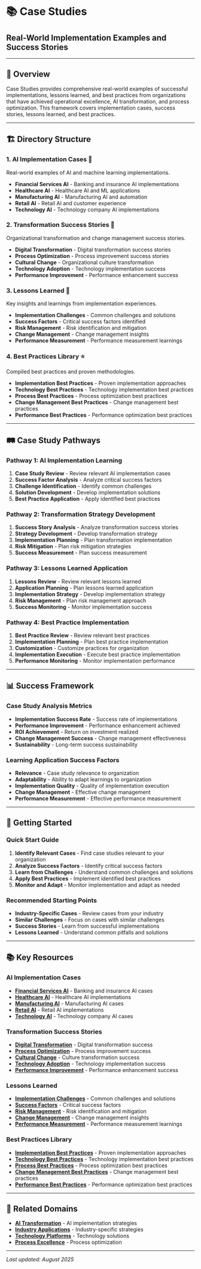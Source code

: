 # 📚 Case Studies
## **Real-World Implementation Examples and Success Stories**

---

## 🎯 **Overview**

Case Studies provides comprehensive real-world examples of successful implementations, lessons learned, and best practices from organizations that have achieved operational excellence, AI transformation, and process optimization. This framework covers implementation cases, success stories, lessons learned, and best practices.

---

## 🏗️ **Directory Structure**

### **1. AI Implementation Cases** 🤖
Real-world examples of AI and machine learning implementations.

- **Financial Services AI** - Banking and insurance AI implementations
- **Healthcare AI** - Healthcare AI and ML applications
- **Manufacturing AI** - Manufacturing AI and automation
- **Retail AI** - Retail AI and customer experience
- **Technology AI** - Technology company AI implementations

### **2. Transformation Success Stories** 🚀
Organizational transformation and change management success stories.

- **Digital Transformation** - Digital transformation success stories
- **Process Optimization** - Process improvement success stories
- **Cultural Change** - Organizational culture transformation
- **Technology Adoption** - Technology implementation success
- **Performance Improvement** - Performance enhancement success

### **3. Lessons Learned** 📖
Key insights and learnings from implementation experiences.

- **Implementation Challenges** - Common challenges and solutions
- **Success Factors** - Critical success factors identified
- **Risk Management** - Risk identification and mitigation
- **Change Management** - Change management insights
- **Performance Measurement** - Performance measurement learnings

### **4. Best Practices Library** ⭐
Compiled best practices and proven methodologies.

- **Implementation Best Practices** - Proven implementation approaches
- **Technology Best Practices** - Technology implementation best practices
- **Process Best Practices** - Process optimization best practices
- **Change Management Best Practices** - Change management best practices
- **Performance Best Practices** - Performance optimization best practices

---

## 🛤️ **Case Study Pathways**

### **Pathway 1: AI Implementation Learning**
1. **Case Study Review** - Review relevant AI implementation cases
2. **Success Factor Analysis** - Analyze critical success factors
3. **Challenge Identification** - Identify common challenges
4. **Solution Development** - Develop implementation solutions
5. **Best Practice Application** - Apply identified best practices

### **Pathway 2: Transformation Strategy Development**
1. **Success Story Analysis** - Analyze transformation success stories
2. **Strategy Development** - Develop transformation strategy
3. **Implementation Planning** - Plan transformation implementation
4. **Risk Mitigation** - Plan risk mitigation strategies
5. **Success Measurement** - Plan success measurement

### **Pathway 3: Lessons Learned Application**
1. **Lessons Review** - Review relevant lessons learned
2. **Application Planning** - Plan lessons learned application
3. **Implementation Strategy** - Develop implementation strategy
4. **Risk Management** - Plan risk management approach
5. **Success Monitoring** - Monitor implementation success

### **Pathway 4: Best Practice Implementation**
1. **Best Practice Review** - Review relevant best practices
2. **Implementation Planning** - Plan best practice implementation
3. **Customization** - Customize practices for organization
4. **Implementation Execution** - Execute best practice implementation
5. **Performance Monitoring** - Monitor implementation performance

---

## 📊 **Success Framework**

### **Case Study Analysis Metrics**
- **Implementation Success Rate** - Success rate of implementations
- **Performance Improvement** - Performance enhancement achieved
- **ROI Achievement** - Return on investment realized
- **Change Management Success** - Change management effectiveness
- **Sustainability** - Long-term success sustainability

### **Learning Application Success Factors**
- **Relevance** - Case study relevance to organization
- **Adaptability** - Ability to adapt learnings to organization
- **Implementation Quality** - Quality of implementation execution
- **Change Management** - Effective change management
- **Performance Measurement** - Effective performance measurement

---

## 🚀 **Getting Started**

### **Quick Start Guide**
1. **Identify Relevant Cases** - Find case studies relevant to your organization
2. **Analyze Success Factors** - Identify critical success factors
3. **Learn from Challenges** - Understand common challenges and solutions
4. **Apply Best Practices** - Implement identified best practices
5. **Monitor and Adapt** - Monitor implementation and adapt as needed

### **Recommended Starting Points**
- **Industry-Specific Cases** - Review cases from your industry
- **Similar Challenges** - Focus on cases with similar challenges
- **Success Stories** - Learn from successful implementations
- **Lessons Learned** - Understand common pitfalls and solutions

---

## 📚 **Key Resources**

### **AI Implementation Cases**
- **[Financial Services AI](./ai-implementation-cases/financial-services-ai.md)** - Banking and insurance AI cases
- **[Healthcare AI](./ai-implementation-cases/healthcare-ai.md)** - Healthcare AI implementations
- **[Manufacturing AI](./ai-implementation-cases/manufacturing-ai.md)** - Manufacturing AI cases
- **[Retail AI](./ai-implementation-cases/retail-ai.md)** - Retail AI implementations
- **[Technology AI](./ai-implementation-cases/technology-ai.md)** - Technology company AI cases

### **Transformation Success Stories**
- **[Digital Transformation](./transformation-success-stories/digital-transformation.md)** - Digital transformation success
- **[Process Optimization](./transformation-success-stories/process-optimization.md)** - Process improvement success
- **[Cultural Change](./transformation-success-stories/cultural-change.md)** - Culture transformation success
- **[Technology Adoption](./transformation-success-stories/technology-adoption.md)** - Technology implementation success
- **[Performance Improvement](./transformation-success-stories/performance-improvement.md)** - Performance enhancement success

### **Lessons Learned**
- **[Implementation Challenges](./lessons-learned/implementation-challenges.md)** - Common challenges and solutions
- **[Success Factors](./lessons-learned/success-factors.md)** - Critical success factors
- **[Risk Management](./lessons-learned/risk-management.md)** - Risk identification and mitigation
- **[Change Management](./lessons-learned/change-management.md)** - Change management insights
- **[Performance Measurement](./lessons-learned/performance-measurement.md)** - Performance measurement learnings

### **Best Practices Library**
- **[Implementation Best Practices](./best-practices-library/implementation-best-practices.md)** - Proven implementation approaches
- **[Technology Best Practices](./best-practices-library/technology-best-practices.md)** - Technology implementation best practices
- **[Process Best Practices](./best-practices-library/process-best-practices.md)** - Process optimization best practices
- **[Change Management Best Practices](./best-practices-library/change-management-best-practices.md)** - Change management best practices
- **[Performance Best Practices](./best-practices-library/performance-best-practices.md)** - Performance optimization best practices

---

## 🔗 **Related Domains**

- **[AI Transformation](../02-ai-transformation/README.md)** - AI implementation strategies
- **[Industry Applications](../08-industry-applications/README.md)** - Industry-specific strategies
- **[Technology Platforms](../07-technology-platforms/README.md)** - Technology solutions
- **[Process Excellence](../06-process-excellence/README.md)** - Process optimization

---

*Last updated: August 2025*
